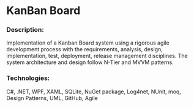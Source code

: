 # KanBan Board

### Description: ###
Implementation of a Kanban Board system using a rigorous agile development process with the requirements, analysis, design, implementation, test, deployment, release management disciplines.
The system architecture and design follow N-Tier and MVVM patterns.

### Technologies: ###
C#, .NET, WPF, XAML, SQLite, NuGet package, Log4net, NUnit, moq, Design Patterns, UML, GitHub, Agile



